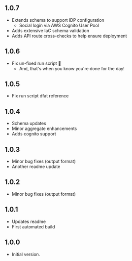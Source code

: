 ## 1.0.7

- Extends schema to support IDP configuration
  - Social login via AWS Cognito User Pool
- Adds extensive IaC schema validation
- Adds API route cross-checks to help ensure deployment

## 1.0.6

- Fix un-fixed run script 🤦
  - And, that's when you know you're done for the day!

## 1.0.5

- Fix run script dfat reference

## 1.0.4

- Schema updates
- Minor aggregate enhancements
- Adds cognito support

## 1.0.3

- Minor bug fixes (output format)
- Another readme update

## 1.0.2

- Minor bug fixes (output format)

## 1.0.1

- Updates readme
- First automated build

## 1.0.0

- Initial version.
